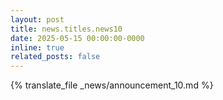 ```yaml
---
layout: post
title: news.titles.news10
date: 2025-05-15 00:00:00-0000
inline: true
related_posts: false
---
```


{% translate_file _news/announcement_10.md %}
